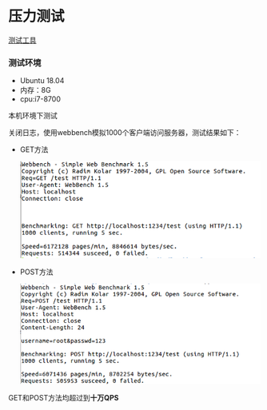 # 压力测试

[测试工具](../test/webbench.md)

### 测试环境

+ Ubuntu 18.04
+ 内存：8G
+ cpu:i7-8700

本机环境下测试

关闭日志，使用webbench模拟1000个客户端访问服务器，测试结果如下：

+ GET方法

  ![image-20210531212452656](./imgs/get.png)

+ POST方法

  ![image-20210531212536545](./imgs/post.png)

GET和POST方法均超过到**十万QPS**
